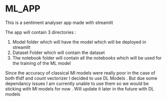 # ML_APP

This is a sentiment analyser app made with streamlit

The app will contain 3 directories :

1. Model folder which will have the model which will be deployed in streamlit
2. Dataset Folder which will contain the dataset
3. The notebook folder will contain all the notebooks which will be used for the training of the ML model

Since the accuracy of classical Ml models were really poor in the case of both tfidf and count vectorizer I decided to use DL Models . But due some dependancy issues I am currently unable to use them so we would be sticking with Ml models for now . Will update it later in the future with DL models
